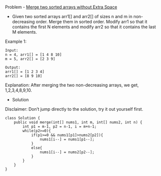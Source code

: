 Problem - [Merge two sorted arrays without Extra Space](https://leetcode.com/problems/merge-sorted-array/)

- Given two sorted arrays arr1[] and arr2[] of sizes n and m in non-decreasing order. Merge them in sorted order. Modify arr1 so that it contains the first N elements and modify arr2 so that it contains the last M elements.

Example 1:

    Input: 
    n = 4, arr1[] = [1 4 8 10] 
    m = 5, arr2[] = [2 3 9]

    Output: 
    arr1[] = [1 2 3 4]
    arr2[] = [8 9 10]

Explanation:
After merging the two non-decreasing arrays, we get, 1,2,3,4,8,9,10.

- Solution

Disclaimer: Don’t jump directly to the solution, try it out yourself first.

```
class Solution {
    public void merge(int[] nums1, int m, int[] nums2, int n) {
        int p1 = m-1, p2 = n-1, i = m+n-1;
        while(p2>=0){
            if(p1>=0 && nums1[p1]>nums2[p2]){
                nums1[i--] = nums1[p1--];
            }
            else{
                nums1[i--] = nums2[p2--];
            }
        }
    }
}
```
